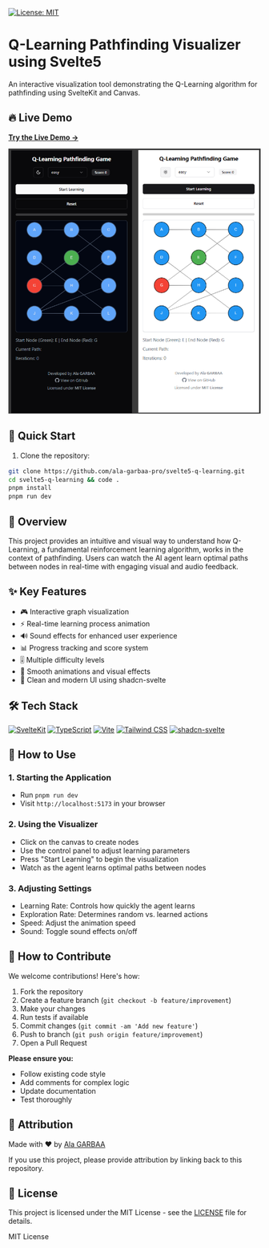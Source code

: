[![License: MIT](https://img.shields.io/badge/License-MIT-yellow.svg)](https://opensource.org/licenses/MIT)

# Q-Learning Pathfinding Visualizer using Svelte5

An interactive visualization tool demonstrating the Q-Learning algorithm for pathfinding using SvelteKit and Canvas.

## 🔥 Live Demo

**[Try the Live Demo →](https://sv5ql.vercel.app/)**

![Project Screenshot](screenshot.png)

## 🚀 Quick Start

1. Clone the repository:

```bash
git clone https://github.com/ala-garbaa-pro/svelte5-q-learning.git
cd svelte5-q-learning && code .
pnpm install
pnpm run dev
```

## 🎯 Overview

This project provides an intuitive and visual way to understand how Q-Learning, a fundamental reinforcement learning algorithm, works in the context of pathfinding. Users can watch the AI agent learn optimal paths between nodes in real-time with engaging visual and audio feedback.

## ✨ Key Features

- 🎮 Interactive graph visualization
- ⚡ Real-time learning process animation
- 🔊 Sound effects for enhanced user experience
- 📊 Progress tracking and score system
- 🎚️ Multiple difficulty levels
- 🎨 Smooth animations and visual effects
- 💅 Clean and modern UI using shadcn-svelte

## 🛠️ Tech Stack

[![SvelteKit](https://img.shields.io/badge/SvelteKit-FF3E00?style=for-the-badge&logo=svelte&logoColor=white)](https://kit.svelte.dev/)
[![TypeScript](https://img.shields.io/badge/TypeScript-007ACC?style=for-the-badge&logo=typescript&logoColor=white)](https://www.typescriptlang.org/)
[![Vite](https://img.shields.io/badge/Vite-646CFF?style=for-the-badge&logo=vite&logoColor=white)](https://vitejs.dev/)
[![Tailwind CSS](https://img.shields.io/badge/Tailwind_CSS-38B2AC?style=for-the-badge&logo=tailwind-css&logoColor=white)](https://tailwindcss.com/)
[![shadcn-svelte](https://img.shields.io/badge/shadcn--svelte-000000?style=for-the-badge&logo=svelte&logoColor=white)](https://www.shadcn-svelte.com/)

## 📖 How to Use

### 1. Starting the Application
- Run `pnpm run dev`
- Visit `http://localhost:5173` in your browser

### 2. Using the Visualizer
- Click on the canvas to create nodes
- Use the control panel to adjust learning parameters
- Press "Start Learning" to begin the visualization
- Watch as the agent learns optimal paths between nodes

### 3. Adjusting Settings
- Learning Rate: Controls how quickly the agent learns
- Exploration Rate: Determines random vs. learned actions
- Speed: Adjust the animation speed
- Sound: Toggle sound effects on/off

## 🤝 How to Contribute

We welcome contributions! Here's how:

1. Fork the repository
2. Create a feature branch (`git checkout -b feature/improvement`)
3. Make your changes
4. Run tests if available
5. Commit changes (`git commit -am 'Add new feature'`)
6. Push to branch (`git push origin feature/improvement`)
7. Open a Pull Request

**Please ensure you:**
- Follow existing code style
- Add comments for complex logic
- Update documentation
- Test thoroughly

## 🙏 Attribution

Made with ❤️ by [Ala GARBAA](https://github.com/ala-garbaa-pro)

If you use this project, please provide attribution by linking back to this repository.

## 📄 License

This project is licensed under the MIT License - see the [LICENSE](LICENSE) file for details.


MIT License
